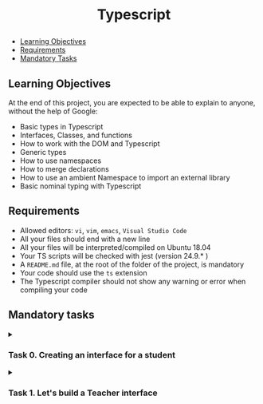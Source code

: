 # <p align="center">Typescript</p>

- [Learning Objectives](#Learning_Objectives)
- [Requirements](#requirements)
- [Mandatory Tasks](#Mandatory_Tasks)


## Learning Objectives

At the end of this project, you are expected to be able to explain to anyone, without the help of Google:


- Basic types in Typescript
- Interfaces, Classes, and functions
- How to work with the DOM and Typescript
- Generic types
- How to use namespaces
- How to merge declarations
- How to use an ambient Namespace to import an external library
- Basic nominal typing with Typescript

## Requirements

- Allowed editors: `vi`, `vim`, `emacs`, `Visual Studio Code`
- All your files should end with a new line
- All your files will be interpreted/compiled on Ubuntu 18.04
- Your TS scripts will be checked with jest (version 24.9.* )
- A `README.md` file, at the root of the folder of the project, is mandatory
- Your code should use the `ts` extension
- The Typescript compiler should not show any warning or error when compiling your code

## Mandatory tasks

<details close><summary>

### Task 0. Creating an interface for a student
</summary>


<img src="./taskScreenShots/00.png">
</details>

<details close><summary>

### Task 1. Let's build a Teacher interface
</summary>




### Task 2. Extending the Teacher class
### Task 3. Printing teachers
### Task 4. Writing a class
### Task 5. Advanced types Part 1
### Task 6. Creating functions specific to employees
### Task 7. String literal types
### Task 8. Ambient Namespaces
### Task 9. Namespace & Declaration merging
### Task 10. Brand convention & Nominal typing

# Author

Julie Dedieu: [Julieed-971](https://github.com/Julieed-971/)